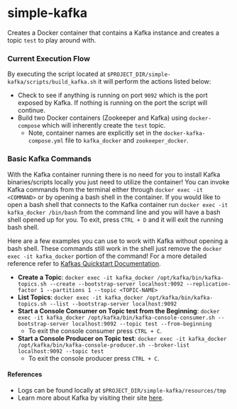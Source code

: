 # simple-kafka
Creates a Docker container that contains a Kafka instance and creates a topic `test` to play around with.

### Current Execution Flow
By executing the script located at `$PROJECT_DIR/simple-kafka/scripts/build_kafka.sh` it will perform the actions listed below:
- Check to see if anything is running on port `9092` which is the port exposed by Kafka. If nothing is running on the port the script will continue.
- Build two Docker containers (Zookeeper and Kafka) using `docker-compose` which will inherently create the `test` topic.
  - Note, container names are explicitly set in the `docker-kafka-compose.yml` file to `kafka_docker` and `zookeeper_docker`.

### Basic Kafka Commands
With the Kafka container running there is no need for you to install Kafka binaries/scripts locally you just need to utilize the container! You can invoke Kafka commands from the terminal either through `docker exec -it <COMMAND>` or by opening a bash shell in the container. If you would like to open a bash shell that connects to the Kafka container run `docker exec -it kafka_docker /bin/bash` from the command line and you will have a bash shell opened up for you. To exit, press `CTRL + D` and it will exit the running bash shell.

Here are a few examples you can use to work with Kafka without opening a bash shell. These commands still work in the shell just remove the `docker exec -it kafka_docker` portion of the command! For a more detailed reference refer to [Kafkas Quickstart Documentation](https://kafka.apache.org/quickstart).
- **Create a Topic**: `docker exec -it kafka_docker /opt/kafka/bin/kafka-topics.sh --create --bootstrap-server localhost:9092 --replication-factor 1 --partitions 1 --topic <TOPIC-NAME>`
- **List Topics**: `docker exec -it kafka_docker /opt/kafka/bin/kafka-topics.sh --list --bootstrap-server localhost:9092`
- **Start a Console Consumer on Topic test from the Beginning**: `docker exec -it kafka_docker /opt/kafka/bin/kafka-console-consumer.sh --bootstrap-server localhost:9092 --topic test --from-beginning`
  - To exit the console consumer press `CTRL + C`.
- **Start a Console Producer on Topic test**: `docker exec -it kafka_docker /opt/kafka/bin/kafka-console-producer.sh --broker-list localhost:9092 --topic test`
  - To exit the console producer press `CTRL + C`.

#### References
  - Logs can be found locally at `$PROJECT_DIR/simple-kafka/resources/tmp`
  - Learn more about Kafka by visiting their site [here](https://kafka.apache.org/).
